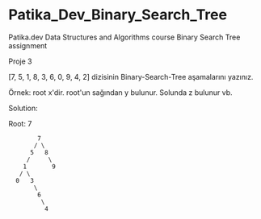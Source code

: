# Patika_Dev_Binary_Search_Tree
Patika.dev Data Structures and Algorithms course Binary Search Tree assignment

Proje 3

[7, 5, 1, 8, 3, 6, 0, 9, 4, 2] dizisinin Binary-Search-Tree aşamalarını yazınız.

Örnek: root x'dir. root'un sağından y bulunur. Solunda z bulunur vb.


Solution:

Root: 7
            
            7
           / \
          5   8
         /     \
        1       9
       / \  
      0   3
           \
            6
             \
              4
